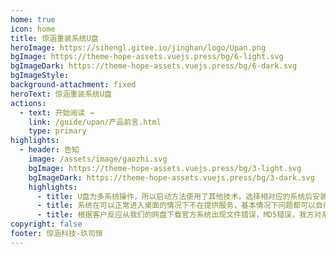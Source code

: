 ```yaml
---
home: true
icon: home
title: 惊涵重装系统U盘
heroImage: https://sihengl.gitee.io/jinghan/logo/Upan.png
bgImage: https://theme-hope-assets.vuejs.press/bg/6-light.svg
bgImageDark: https://theme-hope-assets.vuejs.press/bg/6-dark.svg
bgImageStyle:
background-attachment: fixed
heroText: 惊涵重装系统U盘
actions: 
  - text: 开始阅读 →
    link: /guide/upan/产品前言.html
    type: primary
highlights:
  - header: 告知
    image: /assets/image/gaozhi.svg
    bgImage: https://theme-hope-assets.vuejs.press/bg/3-light.svg
    bgImageDark: https://theme-hope-assets.vuejs.press/bg/3-dark.svg
    highlights:
      - title: U盘为多系统操作，所以启动方法使用了其他技术，选择相对应的系统后安装和操作和官方系统盘一样。
      - title: 系统在可以正常进入桌面的情况下不在提供服务，基本情况下问题都可以自行百度解决！！！
      - title: 根据客户反应从我们的网盘下载官方系统出现文件错误，MD5错误，我方对系统下载路径进行调整，取消网盘下载，提供官方系统文件的BT种子和下载工具（不需要安装），使用方法请<a href="/guide/file/系统镜像下载.html">点击查看</a>
copyright: false
footer: 惊涵科技-玖司恒
---
```

